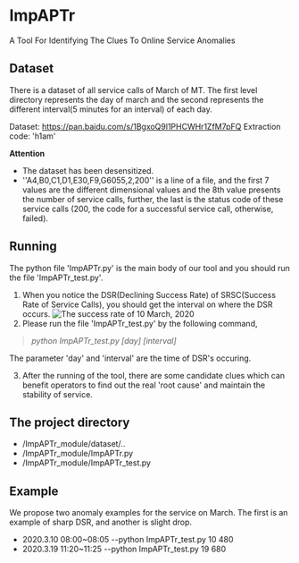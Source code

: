 # ImpAPTr
A Tool For Identifying The Clues To Online Service Anomalies

## Dataset
There is a dataset of all service calls of March of MT. The first level directory represents the day of march and the second represents the different interval(5 minutes for an interval) of each day.

Dataset: https://pan.baidu.com/s/1BgxoQ9l1PHCWHr1ZfM7pFQ  Extraction code: 'h1am'

**Attention**
- The dataset has been desensitized.
- ''A4,B0,C1,D1,E30,F9,G6055,2,200'' is a line of a file, and the first 7 values are the different dimensional values and the 8th value presents the number of service calls, further, the last is the status code of these service calls (200, the code for a successful service call, otherwise, failed).

## Running 
The python file 'ImpAPTr.py' is the main body of our tool and you should run the file 'ImpAPTr_test.py'.
1. When you notice the DSR(Declining Success Rate) of SRSC(Success Rate of Service Calls), you should get the interval on where the DSR occurs.
![The success rate of 10 March, 2020](https://github.com/wanghaoUp/ImpAPTr/blob/master/ImpAPTr_module/success_rate_3.10.png)
2. Please run the file 'ImpAPTr_test.py' by the following command,
> _python ImpAPTr\_test.py \[day] \[interval]_

The parameter 'day' and 'interval' are the time of DSR's occuring.

3. After the running of the tool, there are some candidate clues which can benefit operators to find out the real 'root cause' and maintain the stability of service.

## The project directory
- /ImpAPTr_module/dataset/..
- /ImpAPTr_module/ImpAPTr.py
- /ImpAPTr_module/ImpAPTr_test.py

## Example
We propose two anomaly examples for the service on March. The first is an example of sharp DSR, and another is slight drop.
- 2020.3.10 08:00~08:05     --python ImpAPTr\_test.py  10  480
- 2020.3.19 11:20~11:25     --python ImpAPTr\_test.py  19  680
